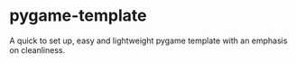 # pygame-template
A quick to set up, easy and lightweight pygame template with an emphasis on cleanliness.
